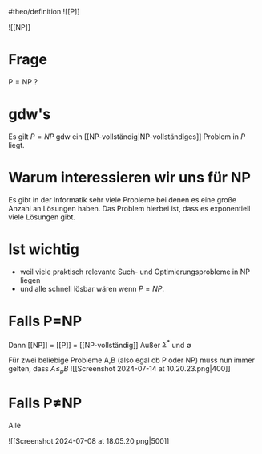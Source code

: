 #theo/definition
![[P]]

![[NP]]

# Frage
$\mathrm{P} = \mathrm{NP}$ ?




# gdw's
Es gilt $P=N P$ gdw ein [[NP-vollständig|NP-vollständiges]] Problem in $P$ liegt.


# Warum interessieren wir uns für $\mathrm{NP}$ 
Es gibt in der Informatik sehr viele Probleme bei denen es eine große Anzahl an Lösungen haben. 
Das Problem hierbei ist, dass es exponentiell viele Lösungen gibt.


# Ist wichtig
- weil viele praktisch relevante Such- und Optimierungsprobleme in NP liegen
- und alle schnell lösbar wären wenn $P=N P$.



# Falls P=NP
Dann [[NP]] = [[P]] = [[NP-vollständig]]
Außer $\Sigma^*$ und $\emptyset$ 

Für zwei beliebige Probleme A,B (also egal ob P oder NP)
muss nun immer gelten, dass $A \leq_{p}B$ 
![[Screenshot 2024-07-14 at 10.20.23.png|400]]

# Falls P$\neq$NP
Alle

![[Screenshot 2024-07-08 at 18.05.20.png|500]]
